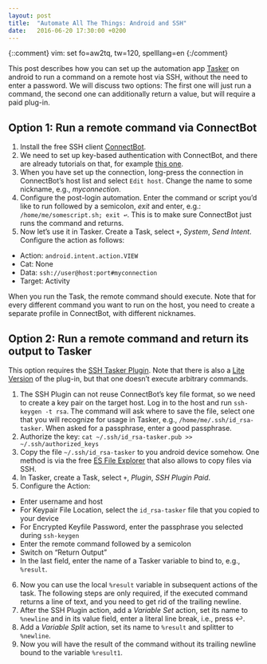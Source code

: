 ```yaml
---
layout: post
title:  "Automate All The Things: Android and SSH"
date:   2016-06-20 17:30:00 +0200
---
```

{::comment}
vim: set fo=aw2tq, tw=120, spelllang=en
{:/comment}

This post describes how you can set up the automation app
[Tasker](https://play.google.com/store/apps/details?id=net.dinglisch.android.tasker) on android to
run a command on a remote host via SSH, without the need to enter a password. We will discuss two
options: The first one will just run a command, the second one can additionally return a value, but
will require a paid plug-in.

## Option 1: Run a remote command via ConnectBot

1. Install the free SSH client
[ConnectBot](https://play.google.com/store/apps/details?id=org.connectbot&hl=en).
2. We need to set up key-based authentication with ConnectBot, and there are already tutorials on
that, for example [this one](http://michaelchelen.net/0f3e/android-connectbot-ssh-key-auth-howto/).
3. When you have set up the connection, long-press the connection in ConnectBot’s host list and
select `Edit host`. Change the name to some nickname, e.g., *myconnection*.
4. Configure the post-login automation. Enter the command or script you’d like to run followed by a
semicolon, *exit* and enter, e.g.: `/home/me/somescript.sh; exit ↩`. This is to make sure ConnectBot
just runs the command and returns.
5. Now let’s use it in Tasker. Create a Task, select `+`, *System*, *Send Intent*. Configure the
action as follows:
* Action: `android.intent.action.VIEW`
* Cat: None
* Data: `ssh://user@host:port#myconnection`
* Target: Activity

When you run the Task, the remote command should execute. Note that for every different command you
want to run on the host, you need to create a separate profile in ConnectBot, with different
nicknames.

## Option 2: Run a remote command and return its output to Tasker

This option requires the [SSH Tasker
Plugin](https://play.google.com/store/apps/details?id=com.laptopfreek0.sshplugin.paid&hl=en). Note
that there is also a [Lite
Version](https://play.google.com/store/apps/details?id=com.laptopfreek0.sshplugin) of the plug-in,
but that one doesn’t execute arbitrary commands.

1. The SSH Plugin can not reuse ConnectBot’s key file format, so we need to create a key pair on the
target host. Log in to the host and run `ssh-keygen -t rsa`. The command will ask where to save the
file, select one that you will recognize for usage in Tasker, e.g., `/home/me/.ssh/id_rsa-tasker`.
When asked for a passphrase, enter a good passphrase.
2. Authorize the key: `cat ~/.ssh/id_rsa-tasker.pub >> ~/.ssh/authorized_keys`
3. Copy the file `~/.ssh/id_rsa-tasker` to you android device somehow. One method is via the free
[ES File Explorer](https://play.google.com/store/apps/details?id=com.estrongs.android.pop) that also
allows to copy files via SSH.
4. In Tasker, create a Task, select `+`, *Plugin*, *SSH Plugin Paid*.
5. Configure the Action:
* Enter username and host
* For Keypair File Location, select the `id_rsa-tasker` file that you copied to your device
* For Encrypted Keyfile Password, enter the passphrase you selected during `ssh-keygen`
* Enter the remote command followed by a semicolon
* Switch on “Return Output”
* In the last field, enter the name of a Tasker variable to bind to, e.g., `%result`.
6. Now you can use the local `%result` variable in subsequent actions of the task. The following
steps are only required, if the executed command returns a line of text, and you need to get rid of
the trailing newline.
7. After the SSH Plugin action, add a *Variable Set* action, set its name to `%newline` and in its
value field, enter a literal line break, i.e., press ↩.
8. Add a *Variable Split* action, set its name to `%result` and splitter to `%newline`.
9. Now you will have the result of the command without its trailing newline bound to the variable
`%result1`.


